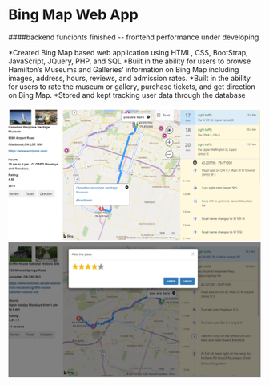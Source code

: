 # Bing Map Web App 

####backend funcionts finished -- frontend performance under developing

*Created Bing Map based web application using HTML, CSS, BootStrap, JavaScript, JQuery, PHP, and SQL
*Built in the ability for users to browse Hamilton’s Museums and Galleries’ information on Bing Map including images, address, hours, reviews, and admission rates.
*Built in the ability for users to rate the museum or gallery, purchase tickets, and get direction on Bing Map.
*Stored and kept tracking user data through the database

<img src = "screenshot2.PNG" >
<img src = "screenshot1.PNG" >

